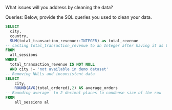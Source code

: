 What issues will you address by cleaning the data?





Queries:
Below, provide the SQL queries you used to clean your data.

``` sql
SELECT
  city,
  country,
  SUM(total_transaction_revenue::INTEGER) as total_revenue
-- casting total_transaction_revenue to an Integer after having it as VARCHAR to allow for SUM function
FROM
  all_sessions
WHERE
  total_transaction_revenue IS NOT NULL
  AND city != 'not available in demo dataset'
-- Removing NULLs and inconsistent data
SELECT
	city,
	ROUND(AVG(total_ordered),2) AS average_orders
-- Rounding average  to 2 decimal places to condense size of the row
FROM
	all_sessions al
```
 
